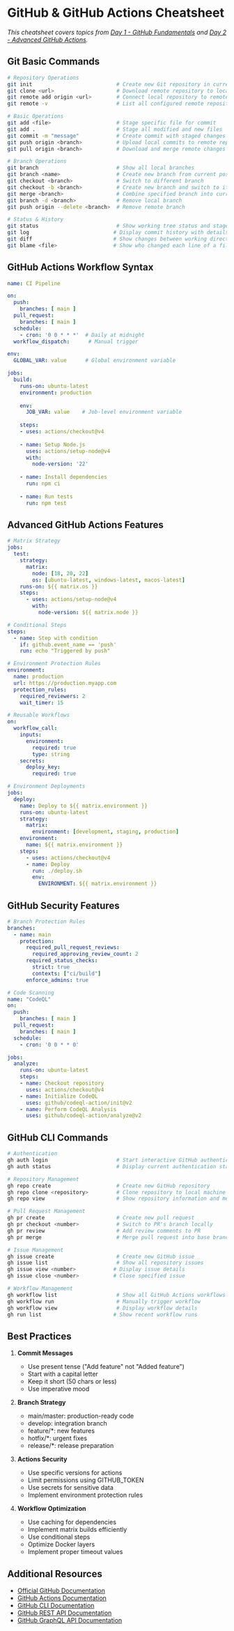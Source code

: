 # GitHub & GitHub Actions Cheatsheet

*This cheatsheet covers topics from [Day 1 - GitHub Fundamentals](../days/day-01/README.md) and [Day 2 - Advanced GitHub Actions](../days/day-02/README.md).*

## Git Basic Commands
```bash
# Repository Operations
git init                           # Create new Git repository in current directory
git clone <url>                    # Download remote repository to local machine
git remote add origin <url>        # Connect local repository to remote GitHub repo
git remote -v                      # List all configured remote repositories

# Basic Operations
git add <file>                     # Stage specific file for commit
git add .                          # Stage all modified and new files
git commit -m "message"            # Create commit with staged changes
git push origin <branch>           # Upload local commits to remote repository
git pull origin <branch>           # Download and merge remote changes

# Branch Operations
git branch                         # Show all local branches
git branch <name>                  # Create new branch from current position
git checkout <branch>              # Switch to different branch
git checkout -b <branch>           # Create new branch and switch to it
git merge <branch>                 # Combine specified branch into current branch
git branch -d <branch>             # Remove local branch
git push origin --delete <branch>  # Remove remote branch

# Status & History
git status                         # Show working tree status and staged changes
git log                           # Display commit history with details
git diff                          # Show changes between working directory and last commit
git blame <file>                  # Show who changed each line of a file
```

## GitHub Actions Workflow Syntax
```yaml
name: CI Pipeline

on:
  push:
    branches: [ main ]
  pull_request:
    branches: [ main ]
  schedule:
    - cron: '0 0 * * *'  # Daily at midnight
  workflow_dispatch:      # Manual trigger

env:
  GLOBAL_VAR: value      # Global environment variable

jobs:
  build:
    runs-on: ubuntu-latest
    environment: production
    
    env:
      JOB_VAR: value    # Job-level environment variable
    
    steps:
    - uses: actions/checkout@v4
    
    - name: Setup Node.js
      uses: actions/setup-node@v4
      with:
        node-version: '22'
        
    - name: Install dependencies
      run: npm ci
      
    - name: Run tests
      run: npm test
```

## Advanced GitHub Actions Features
```yaml
# Matrix Strategy
jobs:
  test:
    strategy:
      matrix:
        node: [18, 20, 22]
        os: [ubuntu-latest, windows-latest, macos-latest]
    runs-on: ${{ matrix.os }}
    steps:
      - uses: actions/setup-node@v4
        with:
          node-version: ${{ matrix.node }}

# Conditional Steps
steps:
  - name: Step with condition
    if: github.event_name == 'push'
    run: echo "Triggered by push"

# Environment Protection Rules
environment:
  name: production
  url: https://production.myapp.com
  protection_rules:
    required_reviewers: 2
    wait_timer: 15

# Reusable Workflows
on:
  workflow_call:
    inputs:
      environment:
        required: true
        type: string
    secrets:
      deploy_key:
        required: true

# Environment Deployments
jobs:
  deploy:
    name: Deploy to ${{ matrix.environment }}
    runs-on: ubuntu-latest
    strategy:
      matrix:
        environment: [development, staging, production]
    environment:
      name: ${{ matrix.environment }}
    steps:
      - uses: actions/checkout@v4
      - name: Deploy
        run: ./deploy.sh
        env:
          ENVIRONMENT: ${{ matrix.environment }}
```

## GitHub Security Features
```yaml
# Branch Protection Rules
branches:
  - name: main
    protection:
      required_pull_request_reviews:
        required_approving_review_count: 2
      required_status_checks:
        strict: true
        contexts: ["ci/build"]
      enforce_admins: true

# Code Scanning
name: "CodeQL"
on:
  push:
    branches: [ main ]
  pull_request:
    branches: [ main ]
  schedule:
    - cron: '0 0 * * 0'

jobs:
  analyze:
    runs-on: ubuntu-latest
    steps:
    - name: Checkout repository
      uses: actions/checkout@v4
    - name: Initialize CodeQL
      uses: github/codeql-action/init@v2
    - name: Perform CodeQL Analysis
      uses: github/codeql-action/analyze@v2
```

## GitHub CLI Commands
```bash
# Authentication
gh auth login                      # Start interactive GitHub authentication
gh auth status                     # Display current authentication state

# Repository Management
gh repo create                     # Create new GitHub repository
gh repo clone <repository>         # Clone repository to local machine
gh repo view                       # Show repository information and metadata

# Pull Request Management
gh pr create                       # Create new pull request
gh pr checkout <number>            # Switch to PR's branch locally
gh pr review                       # Add review comments to PR
gh pr merge                        # Merge pull request into base branch

# Issue Management
gh issue create                    # Create new GitHub issue
gh issue list                      # Show all repository issues
gh issue view <number>            # Display issue details
gh issue close <number>           # Close specified issue

# Workflow Management
gh workflow list                   # Show all GitHub Actions workflows
gh workflow run                    # Manually trigger workflow
gh workflow view                   # Display workflow details
gh run list                       # Show recent workflow runs
```

## Best Practices
1. **Commit Messages**
   - Use present tense ("Add feature" not "Added feature")
   - Start with a capital letter
   - Keep it short (50 chars or less)
   - Use imperative mood

2. **Branch Strategy**
   - main/master: production-ready code
   - develop: integration branch
   - feature/*: new features
   - hotfix/*: urgent fixes
   - release/*: release preparation

3. **Actions Security**
   - Use specific versions for actions
   - Limit permissions using GITHUB_TOKEN
   - Use secrets for sensitive data
   - Implement environment protection rules

4. **Workflow Optimization**
   - Use caching for dependencies
   - Implement matrix builds efficiently
   - Use conditional steps
   - Optimize Docker layers
   - Implement proper timeout values

## Additional Resources

- [Official GitHub Documentation](https://docs.github.com/en)
- [GitHub Actions Documentation](https://docs.github.com/en/actions)
- [GitHub CLI Documentation](https://cli.github.com/manual/)
- [GitHub REST API Documentation](https://docs.github.com/en/rest)
- [GitHub GraphQL API Documentation](https://docs.github.com/en/graphql)

